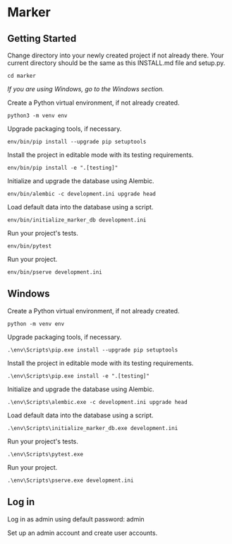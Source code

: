 Marker
======

Getting Started
---------------

Change directory into your newly created project if not already there. Your current directory should be the same as this INSTALL.md file and setup.py.

    cd marker

*If you are using Windows, go to the Windows section.*

Create a Python virtual environment, if not already created.

    python3 -m venv env

Upgrade packaging tools, if necessary.

    env/bin/pip install --upgrade pip setuptools

Install the project in editable mode with its testing requirements.

    env/bin/pip install -e ".[testing]"

Initialize and upgrade the database using Alembic.

    env/bin/alembic -c development.ini upgrade head

Load default data into the database using a script.

    env/bin/initialize_marker_db development.ini

Run your project's tests.

    env/bin/pytest

Run your project.

    env/bin/pserve development.ini

Windows
-------

Create a Python virtual environment, if not already created.

    python -m venv env

Upgrade packaging tools, if necessary.

    .\env\Scripts\pip.exe install --upgrade pip setuptools

Install the project in editable mode with its testing requirements.

    .\env\Scripts\pip.exe install -e ".[testing]"

Initialize and upgrade the database using Alembic.

    .\env\Scripts\alembic.exe -c development.ini upgrade head

Load default data into the database using a script.

    .\env\Scripts\initialize_marker_db.exe development.ini

Run your project's tests.

    .\env\Scripts\pytest.exe

Run your project.

    .\env\Scripts\pserve.exe development.ini

Log in
------

Log in as admin using default password: admin

Set up an admin account and create user accounts.
